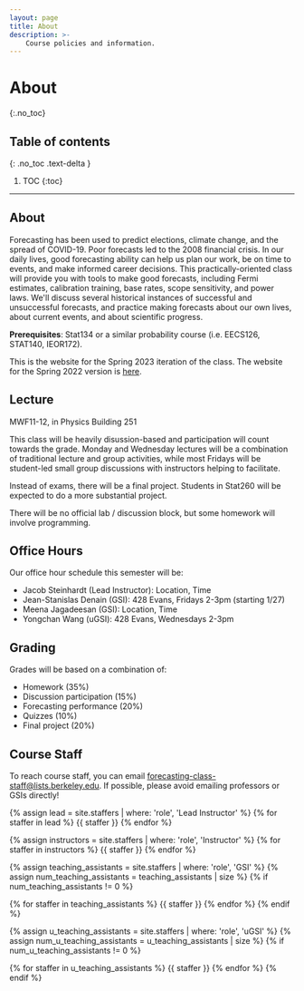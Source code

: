 ```yaml
---
layout: page
title: About
description: >-
    Course policies and information.
---
```


# About
{:.no_toc}

## Table of contents
{: .no_toc .text-delta }

1. TOC
{:toc}

---

## About

Forecasting has been used to predict elections, climate change, and the spread of COVID-19. Poor forecasts led to the 2008 financial crisis. In our daily lives, good forecasting ability can help us plan our work, be on time to events, and make informed career decisions. This practically-oriented class will provide you with tools to make good forecasts, including Fermi estimates, calibration training, base rates, scope sensitivity, and power laws. We'll discuss several historical instances of successful and unsuccessful forecasts, and practice making forecasts about our own lives, about current events, and about scientific progress.

**Prerequisites**: Stat134 or a similar probability course (i.e. EECS126, STAT140, IEOR172).

<!-- [Course Syllabus](./assets/syllabus.pdf) | [Piazza Forum](https://piazza.com/berkeley/spring2022/stat157260) -->
This is the website for the Spring 2023 iteration of the class. The website for the Spring 2022 version is [here](http://www.stat157.com/).

## Lecture

MWF11-12, in Physics Building 251 

This class will be heavily disussion-based and participation will count towards the grade. Monday and Wednesday lectures 
will be a combination of traditional lecture and group activities, while most Fridays will be student-led small 
group discussions with instructors helping to facilitate.

Instead of exams, there will be a final project. Students in Stat260 will be expected to do a more substantial project.

There will be no official lab / discussion block, but some homework will involve programming. 

## Office Hours

Our office hour schedule this semester will be:
 * Jacob Steinhardt (Lead Instructor): Location, Time 
 * Jean-Stanislas Denain (GSI): 428 Evans, Fridays 2-3pm (starting 1/27)
 * Meena Jagadeesan (GSI): Location, Time 
 * Yongchan Wang (uGSI): 428 Evans, Wednesdays 2-3pm 


## Grading

Grades will be based on a combination of:
* Homework (35%)
* Discussion participation (15%)
* Forecasting performance (20%)
* Quizzes (10%)
* Final project (20%)

## Course Staff

To reach course staff, you can email [forecasting-class-staff@lists.berkeley.edu](mailto:forecasting-class-staff@lists.berkeley.edu). If possible, please avoid emailing professors or GSIs directly!

{% assign lead = site.staffers | where: 'role', 'Lead Instructor' %}
{% for staffer in lead %}
{{ staffer }}
{% endfor %}

{% assign instructors = site.staffers | where: 'role', 'Instructor' %}
{% for staffer in instructors %}
{{ staffer }}
{% endfor %}

{% assign teaching_assistants = site.staffers | where: 'role', 'GSI' %}
{% assign num_teaching_assistants = teaching_assistants | size %}
{% if num_teaching_assistants != 0 %}


{% for staffer in teaching_assistants %}
{{ staffer }}
{% endfor %}
{% endif %}

{% assign u_teaching_assistants = site.staffers | where: 'role', 'uGSI' %}
{% assign num_u_teaching_assistants = u_teaching_assistants | size %}
{% if num_u_teaching_assistants != 0 %}


{% for staffer in u_teaching_assistants %}
{{ staffer }}
{% endfor %}
{% endif %}
